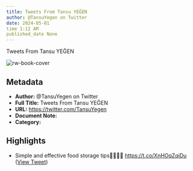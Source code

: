 ```yaml
---
title: Tweets From Tansu YEĞEN
author: @TansuYegen on Twitter
date: 2024-05-01
time 1:12 AM
published_date None
---
```

Tweets From Tansu YEĞEN

![rw-book-cover](https://pbs.twimg.com/profile_images/1733406256105177088/VboDuWfl.jpg)

## Metadata
- **Author:** @TansuYegen on Twitter
- **Full Title:** Tweets From Tansu YEĞEN
- **URL:** https://twitter.com/TansuYegen
- **Document Note:** 
- **Category:**

## Highlights
- Simple and effective food storage tips🍌🍅🥬🍉 https://t.co/XnHOqZqiDu ([View Tweet](https://twitter.com/TansuYegen/status/1675232950521085962))

